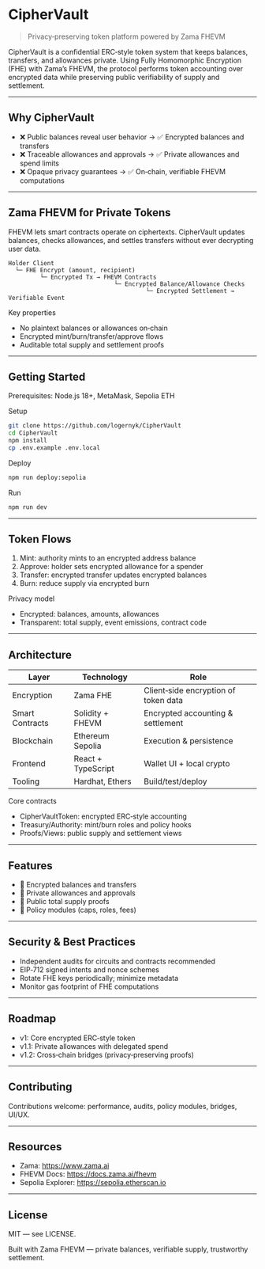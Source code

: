 # CipherVault

> Privacy‑preserving token platform powered by Zama FHEVM

CipherVault is a confidential ERC‑style token system that keeps balances, transfers, and allowances private. Using Fully Homomorphic Encryption (FHE) with Zama’s FHEVM, the protocol performs token accounting over encrypted data while preserving public verifiability of supply and settlement.

---

## Why CipherVault

- ❌ Public balances reveal user behavior → ✅ Encrypted balances and transfers
- ❌ Traceable allowances and approvals → ✅ Private allowances and spend limits
- ❌ Opaque privacy guarantees → ✅ On‑chain, verifiable FHEVM computations

---

## Zama FHEVM for Private Tokens

FHEVM lets smart contracts operate on ciphertexts. CipherVault updates balances, checks allowances, and settles transfers without ever decrypting user data.

```
Holder Client
  └─ FHE Encrypt (amount, recipient)
         └─ Encrypted Tx → FHEVM Contracts
                              └─ Encrypted Balance/Allowance Checks
                                       └─ Encrypted Settlement → Verifiable Event
```

Key properties
- No plaintext balances or allowances on‑chain
- Encrypted mint/burn/transfer/approve flows
- Auditable total supply and settlement proofs

---

## Getting Started

Prerequisites: Node.js 18+, MetaMask, Sepolia ETH

Setup
```bash
git clone https://github.com/logernyk/CipherVault
cd CipherVault
npm install
cp .env.example .env.local
```

Deploy
```bash
npm run deploy:sepolia
```

Run
```bash
npm run dev
```

---

## Token Flows

1) Mint: authority mints to an encrypted address balance
2) Approve: holder sets encrypted allowance for a spender
3) Transfer: encrypted transfer updates encrypted balances
4) Burn: reduce supply via encrypted burn

Privacy model
- Encrypted: balances, amounts, allowances
- Transparent: total supply, event emissions, contract code

---

## Architecture

| Layer            | Technology            | Role                                   |
|------------------|-----------------------|----------------------------------------|
| Encryption       | Zama FHE              | Client‑side encryption of token data    |
| Smart Contracts  | Solidity + FHEVM      | Encrypted accounting & settlement       |
| Blockchain       | Ethereum Sepolia      | Execution & persistence                 |
| Frontend         | React + TypeScript    | Wallet UI + local crypto                |
| Tooling          | Hardhat, Ethers       | Build/test/deploy                       |

Core contracts
- CipherVaultToken: encrypted ERC‑style accounting
- Treasury/Authority: mint/burn roles and policy hooks
- Proofs/Views: public supply and settlement views

---

## Features

- 🔐 Encrypted balances and transfers
- 🧾 Private allowances and approvals
- 🧮 Public total supply proofs
- 🧩 Policy modules (caps, roles, fees)

---

## Security & Best Practices

- Independent audits for circuits and contracts recommended
- EIP‑712 signed intents and nonce schemes
- Rotate FHE keys periodically; minimize metadata
- Monitor gas footprint of FHE computations

---

## Roadmap

- v1: Core encrypted ERC‑style token
- v1.1: Private allowances with delegated spend
- v1.2: Cross‑chain bridges (privacy‑preserving proofs)

---

## Contributing

Contributions welcome: performance, audits, policy modules, bridges, UI/UX.

---

## Resources

- Zama: https://www.zama.ai
- FHEVM Docs: https://docs.zama.ai/fhevm
- Sepolia Explorer: https://sepolia.etherscan.io

---

## License

MIT — see LICENSE.

Built with Zama FHEVM — private balances, verifiable supply, trustworthy settlement.
